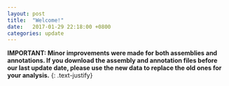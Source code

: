 ```yaml
---
layout: post
title:  "Welcome!"
date:   2017-01-29 22:18:00 +0800
categories: update
---
```


**IMPORTANT: Minor improvements were made for both assemblies and annotations. If you download the assembly and annotation files before our last update date, please use the new data to replace the old ones for your analysis.**
{: .text-justify}






